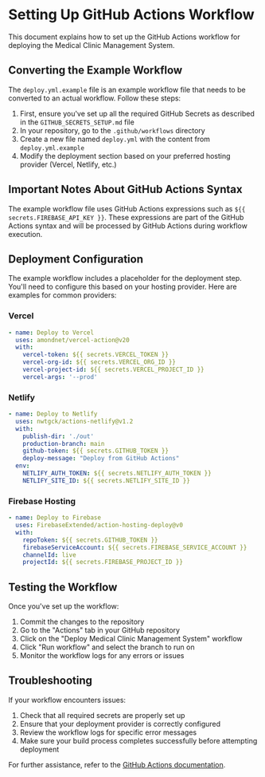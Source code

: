# Setting Up GitHub Actions Workflow

This document explains how to set up the GitHub Actions workflow for deploying the Medical Clinic Management System.

## Converting the Example Workflow

The `deploy.yml.example` file is an example workflow file that needs to be converted to an actual workflow. Follow these steps:

1. First, ensure you've set up all the required GitHub Secrets as described in the `GITHUB_SECRETS_SETUP.md` file
2. In your repository, go to the `.github/workflows` directory
3. Create a new file named `deploy.yml` with the content from `deploy.yml.example`
4. Modify the deployment section based on your preferred hosting provider (Vercel, Netlify, etc.)

## Important Notes About GitHub Actions Syntax

The example workflow file uses GitHub Actions expressions such as `${{ secrets.FIREBASE_API_KEY }}`. These expressions are part of the GitHub Actions syntax and will be processed by GitHub Actions during workflow execution.

## Deployment Configuration

The example workflow includes a placeholder for the deployment step. You'll need to configure this based on your hosting provider. Here are examples for common providers:

### Vercel

```yaml
- name: Deploy to Vercel
  uses: amondnet/vercel-action@v20
  with:
    vercel-token: ${{ secrets.VERCEL_TOKEN }}
    vercel-org-id: ${{ secrets.VERCEL_ORG_ID }}
    vercel-project-id: ${{ secrets.VERCEL_PROJECT_ID }}
    vercel-args: '--prod'
```

### Netlify

```yaml
- name: Deploy to Netlify
  uses: nwtgck/actions-netlify@v1.2
  with:
    publish-dir: './out'
    production-branch: main
    github-token: ${{ secrets.GITHUB_TOKEN }}
    deploy-message: "Deploy from GitHub Actions"
  env:
    NETLIFY_AUTH_TOKEN: ${{ secrets.NETLIFY_AUTH_TOKEN }}
    NETLIFY_SITE_ID: ${{ secrets.NETLIFY_SITE_ID }}
```

### Firebase Hosting

```yaml
- name: Deploy to Firebase
  uses: FirebaseExtended/action-hosting-deploy@v0
  with:
    repoToken: ${{ secrets.GITHUB_TOKEN }}
    firebaseServiceAccount: ${{ secrets.FIREBASE_SERVICE_ACCOUNT }}
    channelId: live
    projectId: ${{ secrets.FIREBASE_PROJECT_ID }}
```

## Testing the Workflow

Once you've set up the workflow:

1. Commit the changes to the repository
2. Go to the "Actions" tab in your GitHub repository
3. Click on the "Deploy Medical Clinic Management System" workflow
4. Click "Run workflow" and select the branch to run on
5. Monitor the workflow logs for any errors or issues

## Troubleshooting

If your workflow encounters issues:

1. Check that all required secrets are properly set up
2. Ensure that your deployment provider is correctly configured
3. Review the workflow logs for specific error messages
4. Make sure your build process completes successfully before attempting deployment

For further assistance, refer to the [GitHub Actions documentation](https://docs.github.com/en/actions).